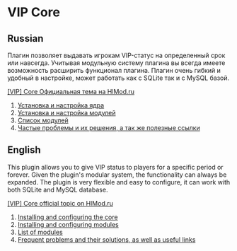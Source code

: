 # VIP Core

## Russian

Плагин позволяет выдавать игрокам VIP-статус на определенный срок или навсегда.
Учитывая модульную систему плагина вы всегда имеете возможность расширить функционал плагина.
Плагин очень гибкий и удобный в настройке, может работать как с SQLite так и с MySQL базой.

[[VIP] Core Официальная тема на HlMod.ru](http://hlmod.ru/resources/vip-core.245/)

1. [Установка и настройка ядра](ru/Install-Core.md)
1. [Установка и настройка модулей](url)
1. [Список модулей](url)
1. [Частые проблемы и их решения, а так же полезные ссылки](url)

## English

This plugin allows you to give VIP status to players for a specific period or forever.
Given the plugin's modular system, the functionality can always be expanded.
The plugin is very flexible and easy to configure, it can work with both SQLite and MySQL database.

[[VIP] Core official topic on HlMod.ru](http://hlmod.ru/resources/vip-core.245/)

1. [Installing and configuring the core](url)
1. [Installing and configuring modules](url)
1. [List of modules](url)
1. [Frequent problems and their solutions, as well as useful links](url)
